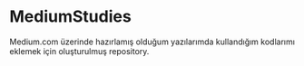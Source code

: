 # MediumStudies
Medium.com üzerinde hazırlamış olduğum yazılarımda kullandığım kodlarımı eklemek için oluşturulmuş repository.
